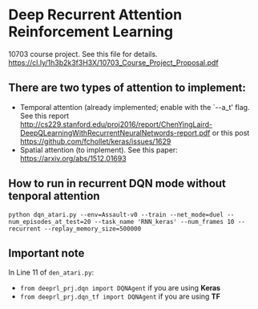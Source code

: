 # Deep Recurrent Attention Reinforcement Learning

10703 course project.
See this file for details. https://cl.ly/1h3b2k3f3H3X/10703_Course_Project_Proposal.pdf

## There are two types of attention to implement:
- Temporal attention (already implemented; enable with the `--a_t' flag. See this report http://cs229.stanford.edu/proj2016/report/ChenYingLaird-DeepQLearningWithRecurrentNeuralNetwords-report.pdf or this post https://github.com/fchollet/keras/issues/1629
- Spatial attention (to implement). See this paper: https://arxiv.org/abs/1512.01693

## How to run in recurrent DQN mode **without** tenporal attention
``python dqn_atari.py --env=Assault-v0 --train --net_mode=duel --num_episodes_at_test=20 --task_name 'RNN_keras' --num_frames 10 --recurrent --replay_memory_size=500000``

## Important note
In Line 11 of ``den_atari.py``:
- ``from deeprl_prj.dqn import DQNAgent`` if you are using **Keras**
- ``from deeprl_prj.dqn_tf import DQNAgent`` if you are using **TF** 
